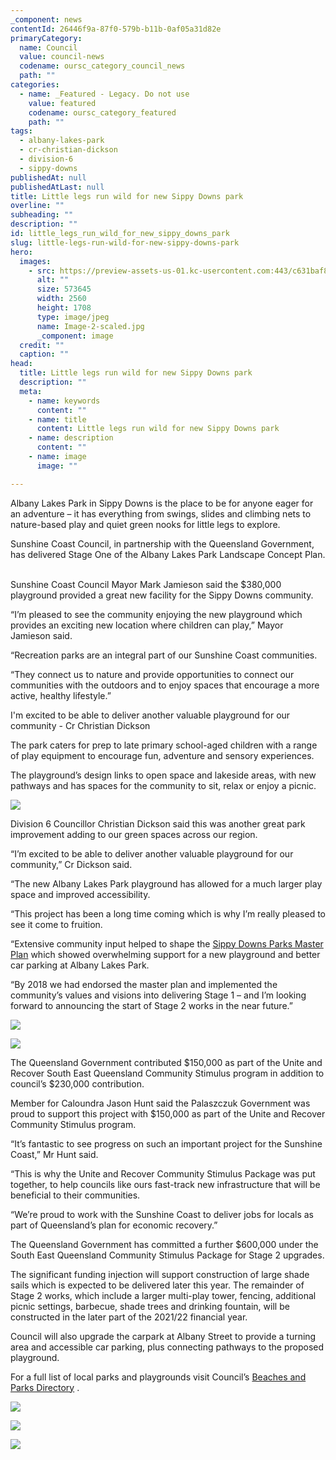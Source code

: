 ```yaml
---
_component: news
contentId: 26446f9a-87f0-579b-b11b-0af05a31d82e
primaryCategory:
  name: Council
  value: council-news
  codename: oursc_category_council_news
  path: ""
categories:
  - name: _Featured - Legacy. Do not use
    value: featured
    codename: oursc_category_featured
    path: ""
tags:
  - albany-lakes-park
  - cr-christian-dickson
  - division-6
  - sippy-downs
publishedAt: null
publishedAtLast: null
title: Little legs run wild for new Sippy Downs park
overline: ""
subheading: ""
description: ""
id: little_legs_run_wild_for_new_sippy_downs_park
slug: little-legs-run-wild-for-new-sippy-downs-park
hero:
  images:
    - src: https://preview-assets-us-01.kc-usercontent.com:443/c631baf8-1b46-001f-580c-d0001b68b4a8/4c8c72d8-84c5-49b6-aa66-6d9a5e724a9c/Image-2-scaled.jpg
      alt: ""
      size: 573645
      width: 2560
      height: 1708
      type: image/jpeg
      name: Image-2-scaled.jpg
      _component: image
  credit: ""
  caption: ""
head:
  title: Little legs run wild for new Sippy Downs park
  description: ""
  meta:
    - name: keywords
      content: ""
    - name: title
      content: Little legs run wild for new Sippy Downs park
    - name: description
      content: ""
    - name: image
      image: ""

---
```

Albany Lakes Park in Sippy Downs is the place to be for anyone eager for an adventure – it has everything from swings, slides and climbing nets to nature-based play and quiet green nooks for little legs to explore.

Sunshine Coast Council, in partnership with the Queensland Government, has delivered Stage One of the Albany Lakes Park Landscape Concept Plan.  

Sunshine Coast Council Mayor Mark Jamieson said the $380,000 playground provided a great new facility for the Sippy Downs community.

“I’m pleased to see the community enjoying the new playground which provides an exciting new location where children can play,” Mayor Jamieson said.

“Recreation parks are an integral part of our Sunshine Coast communities.

“They connect us to nature and provide opportunities to connect our communities with the outdoors and to enjoy spaces that encourage a more active, healthy lifestyle.”

I'm excited to be able to deliver another valuable playground for our community - Cr Christian Dickson

The park caters for prep to late primary school-aged children with a range of play equipment to encourage fun, adventure and sensory experiences.

The playground’s design links to open space and lakeside areas, with new pathways and has spaces for the community to sit, relax or enjoy a picnic.

![](https://preview-assets-us-01.kc-usercontent.com:443/c631baf8-1b46-001f-580c-d0001b68b4a8/037bc0ff-dee4-4652-957d-6d1d80ec3fca/Image-1-1024x768.jpg)

Division 6 Councillor Christian Dickson said this was another great park improvement adding to our green spaces across our region.

“I’m excited to be able to deliver another valuable playground for our community,” Cr Dickson said.

“The new Albany Lakes Park playground has allowed for a much larger play space and improved accessibility.

“This project has been a long time coming which is why I’m really pleased to see it come to fruition.

“Extensive community input helped to shape the [Sippy Downs Parks Master Plan](https://www.sunshinecoast.qld.gov.au/Council/Planning-and-Projects/Council-Plans/Sippy-Downs-Parks-Master-Plan)
&#x20;which showed overwhelming support for a new playground and better car parking at Albany Lakes Park.

“By 2018 we had endorsed the master plan and implemented the community’s values and visions into delivering Stage 1 – and I’m looking forward to announcing the start of Stage 2 works in the near future.”

![](https://preview-assets-us-01.kc-usercontent.com:443/c631baf8-1b46-001f-580c-d0001b68b4a8/e5ea43e0-1429-4190-a2fc-25e7107a92fe/IMG_0507-scaled.jpg)

![](https://preview-assets-us-01.kc-usercontent.com:443/c631baf8-1b46-001f-580c-d0001b68b4a8/e7cad022-c75b-460e-8581-30a19a449613/IMG_0530-1-scaled.jpg)

The Queensland Government contributed $150,000 as part of the Unite and Recover South East Queensland Community Stimulus program in addition to council’s $230,000 contribution.

Member for Caloundra Jason Hunt said the Palaszczuk Government was proud to support this project with $150,000 as part of the Unite and Recover Community Stimulus program.

“It’s fantastic to see progress on such an important project for the Sunshine Coast,” Mr Hunt said.

“This is why the Unite and Recover Community Stimulus Package was put together, to help councils like ours fast-track new infrastructure that will be beneficial to their communities.

“We’re proud to work with the Sunshine Coast to deliver jobs for locals as part of Queensland’s plan for economic recovery.”

The Queensland Government has committed a further $600,000 under the South East Queensland Community Stimulus Package for Stage 2 upgrades.

The significant funding injection will support construction of large shade sails which is expected to be delivered later this year. The remainder of Stage 2 works, which include a larger multi-play tower, fencing, additional picnic settings, barbecue, shade trees and drinking fountain, will be constructed in the later part of the 2021/22 financial year.

Council will also upgrade the carpark at Albany Street to provide a turning area and accessible car parking, plus connecting pathways to the proposed playground.

For a full list of local parks and playgrounds visit Council’s [Beaches and Parks Directory](https://www.sunshinecoast.qld.gov.au/Experience-Sunshine-Coast/Beaches-and-Parks/Beaches-and-Parks-Directory)
.

![](https://preview-assets-us-01.kc-usercontent.com:443/c631baf8-1b46-001f-580c-d0001b68b4a8/6f2ba0d6-02ce-45a4-89e7-c201e0d86573/Image-2-1-scaled.jpg)

![](https://preview-assets-us-01.kc-usercontent.com:443/c631baf8-1b46-001f-580c-d0001b68b4a8/e4f3f3b4-02f6-4de7-98f9-79bdeb34771c/IMG_9759-scaled.jpg)

![](https://preview-assets-us-01.kc-usercontent.com:443/c631baf8-1b46-001f-580c-d0001b68b4a8/306ddf88-caed-4bba-aae6-2b5eec41aec3/Pic-1-scaled.jpg)
